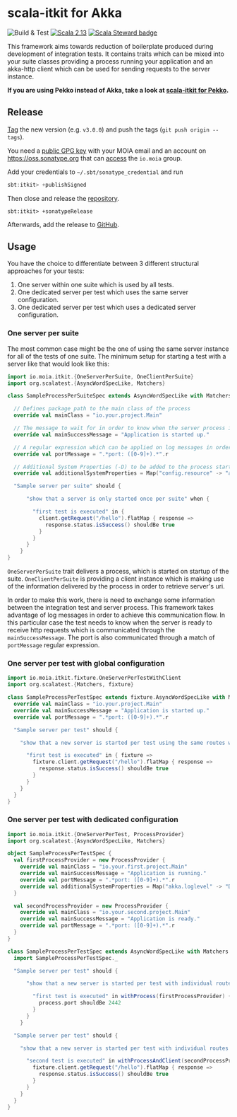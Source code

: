 # scala-itkit for Akka

![Build & Test](https://github.com/moia-oss/itkit/workflows/Build%20&%20Test/badge.svg)
[![Scala 2.13](https://img.shields.io/maven-central/v/io.moia/itkit_2.13.svg)](https://search.maven.org/search?q=itkit_2.13)
[![Scala Steward badge](https://img.shields.io/badge/Scala_Steward-helping-blue.svg?style=flat&logo=data:image/png;base64,iVBORw0KGgoAAAANSUhEUgAAAA4AAAAQCAMAAAARSr4IAAAAVFBMVEUAAACHjojlOy5NWlrKzcYRKjGFjIbp293YycuLa3pYY2LSqql4f3pCUFTgSjNodYRmcXUsPD/NTTbjRS+2jomhgnzNc223cGvZS0HaSD0XLjbaSjElhIr+AAAAAXRSTlMAQObYZgAAAHlJREFUCNdNyosOwyAIhWHAQS1Vt7a77/3fcxxdmv0xwmckutAR1nkm4ggbyEcg/wWmlGLDAA3oL50xi6fk5ffZ3E2E3QfZDCcCN2YtbEWZt+Drc6u6rlqv7Uk0LdKqqr5rk2UCRXOk0vmQKGfc94nOJyQjouF9H/wCc9gECEYfONoAAAAASUVORK5CYII=)](https://scala-steward.org)

This framework aims towards reduction of boilerplate produced during development of integration tests. It contains
traits which can be mixed into your suite classes providing a process running your application and an akka-http client
which can be used for sending requests to the server instance.

**If you are using Pekko instead of Akka, take a look at [scala-itkit for Pekko](https://github.com/moia-oss/itkit-pekko/).**

## Release

[Tag](https://github.com/moia-oss/itkit/tags) the new version (e.g. `v3.0.0`) and push the tags (`git push origin --tags`).

You need a [public GPG key](https://www.scala-sbt.org/release/docs/Using-Sonatype.html) with your MOIA email and an account on https://oss.sonatype.org that can [access](https://issues.sonatype.org/browse/OSSRH-52948) the `io.moia` group.

Add your credentials to `~/.sbt/sonatype_credential` and run
```sbt
sbt:itkit> +publishSigned
```

Then close and release the [repository](https://oss.sonatype.org/#stagingRepositories).
```
sbt:itkit> +sonatypeRelease
```

Afterwards, add the release to [GitHub](https://github.com/moia-oss/itkit/releases).

## Usage

You have the choice to differentiate between 3 different structural approaches for your tests:
1. One server within one suite which is used by all tests.
2. One dedicated server per test which uses the same server configuration.
3. One dedicated server per test which uses a dedicated server configuration.

### One server per suite

The most common case might be the one of using the same server instance for all of the tests of one suite. The minimum
setup for starting a test with a server like that would look like this:

```scala
import io.moia.itkit.{OneServerPerSuite, OneClientPerSuite}
import org.scalatest.{AsyncWordSpecLike, Matchers}

class SampleProcessPerSuiteSpec extends AsyncWordSpecLike with Matchers with OneServerPerSuite with OneClientPerSuite {

  // Defines package path to the main class of the process
  override val mainClass = "io.your.project.Main"

  // The message to wait for in order to know when the server process is ready to receive http requests.
  override val mainSuccessMessage = "Application is started up."

  // A regular expression which can be applied on log messages in order to communicate the port information.
  override val portMessage = ".*port: ([0-9]+).*".r

  // Additional System Properties (-D) to be added to the process start
  override val additionalSystemProperties = Map("config.resource" -> "application.conf", "akka.loglevel" -> "DEBUG")

  "Sample server per suite" should {

      "show that a server is only started once per suite" when {

        "first test is executed" in {
          client.getRequest("/hello").flatMap { response =>
            response.status.isSuccess() shouldBe true
          }
        }
      }
    }
}
```

`OneServerPerSuite` trait delivers a process, which is started on startup of the suite. `OneClientPerSuite` is providing
a client instance which is making use of the information delivered by the process in order to retrieve server's uri.

In order to make this work, there is need to exchange some information between the integration test and server process.
This framework takes advantage of log messages in order to achieve this communication flow. In this particular case the
test needs to know when the server is ready to receive http requests which is communicated through the
`mainSuccessMessage`. The port is also communicated through a match of `portMessage` regular expression.



### One server per test with global configuration

```scala
import io.moia.itkit.fixture.OneServerPerTestWithClient
import org.scalatest.{Matchers, fixture}

class SampleProcessPerTestSpec extends fixture.AsyncWordSpecLike with Matchers with OneServerPerTestWithClient {
  override val mainClass = "io.your.project.Main"
  override val mainSuccessMessage = "Application is started up."
  override val portMessage = ".*port: ([0-9]+).*".r

  "Sample server per test" should {

    "show that a new server is started per test using the same routes while using a get-fixture method" when {

      "first test is executed" in { fixture =>
        fixture.client.getRequest("/hello").flatMap { response =>
          response.status.isSuccess() shouldBe true
        }
      }
    }
  }
}
```

### One server per test with dedicated configuration

```scala
import io.moia.itkit.{OneServerPerTest, ProcessProvider}
import org.scalatest.{AsyncWordSpecLike, Matchers}

object SampleProcessPerTestSpec {
  val firstProcessProvider = new ProcessProvider {
    override val mainClass = "io.your.first.project.Main"
    override val mainSuccessMessage = "Application is running."
    override val portMessage = ".*port: ([0-9]+).*".r
    override val additionalSystemProperties = Map("akka.loglevel" -> "DEBUG")
  }

  val secondProcessProvider = new ProcessProvider {
    override val mainClass = "io.your.second.project.Main"
    override val mainSuccessMessage = "Application is ready."
    override val portMessage = ".*port: ([0-9]+).*".r
  }
}

class SampleProcessPerTestSpec extends AsyncWordSpecLike with Matchers with OneServerPerTest {
  import SampleProcessPerTestSpec._

  "Sample server per test" should {

      "show that a new server is started per test with individual routes while using loan-fixture method `withProcess`" when {

        "first test is executed" in withProcess(firstProcessProvider) { process =>
          process.port shouldBe 2442
        }
      }
    }

  "Sample server per test" should {

    "show that a new server is started per test with individual routes while using loan-fixture method `withProcessAndClient`" when {

      "second test is executed" in withProcessAndClient(secondProcessProvider) { fixture =>
        fixture.client.getRequest("/hello").flatMap { response =>
          response.status.isSuccess() shouldBe true
        }
      }
    }
  }
}
```
